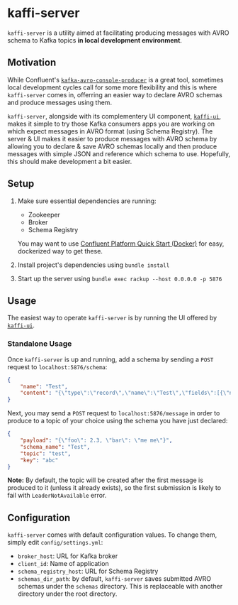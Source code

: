 # kaffi-server
`kaffi-server` is a utility aimed at facilitating producing messages with AVRO schema to Kafka topics **in local development environment**.

## Motivation
While Confluent's [`kafka-avro-console-producer`](https://docs.confluent.io/3.0.0/quickstart.html) is a great tool, sometimes local development cycles call for some more flexibility and this is where `kaffi-server` comes in, offerring an easier way to declare AVRO schemas and produce messages using them.

`kaffi-server`, alongside with its complementery UI component, [`kaffi-ui`](https://github.com/eliav-lavi/kaffi-ui), makes it simple to try those Kafka consumers apps you are working on which expect messages in AVRO format (using Schema Registry).
The server & UI makes it easier to produce messages with AVRO schema by allowing you to declare & save AVRO schemas locally and then produce messages with simple JSON and reference which schema to use. Hopefully, this should make development a bit easier.

## Setup
1. Make sure essential dependencies are running:
    * Zookeeper
    * Broker
    * Schema Registry
    
    You may want to use [Confluent Platform Quick Start (Docker)](https://docs.confluent.io/current/quickstart/ce-docker-quickstart.html) for easy, dockerized way to get these.
2. Install project's dependencies using `bundle install`
3. Start up the server using `bundle exec rackup --host 0.0.0.0 -p 5876`

## Usage
The easiest way to operate `kaffi-server` is by running the UI offered by [`kaffi-ui`](https://github.com/eliav-lavi/kaffi-ui).

### Standalone Usage
Once `kaffi-server` is up and running, add a schema by sending a `POST` request to `localhost:5876/schema`:
```json
{
	"name": "Test",
	"content": "{\"type\":\"record\",\"name\":\"Test\",\"fields\":[{\"name\":\"foo\",\"type\":\"double\"},{\"name\":\"bar\",\"type\":\"string\"}]}"
}
```

Next, you may send a `POST` request to `localhost:5876/message` in order to produce to a topic of your choice using the schema you have just declared:
```json
{
	"payload": "{\"foo\": 2.3, \"bar\": \"me me\"}",
	"schema_name": "Test",
	"topic": "test",
	"key": "abc"
}
```
**Note:** By default, the topic will be created after the first message is produced to it (unless it already exists), so the first submission is likely to fail with `LeaderNotAvailable` error.

## Configuration
`kaffi-server` comes with default configuration values. To change them, simply edit `config/settings.yml`:
* `broker_host`: URL for Kafka broker
* `client_id`: Name of application
* `schema_registry_host`: URL for Schema Registry
* `schemas_dir_path`: by default, `kaffi-server` saves submitted AVRO schemas under the `schemas` directory. This is replaceable with another directory under the root directory.